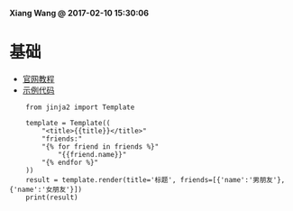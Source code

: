 **Xiang Wang @ 2017-02-10 15:30:06**

# 基础
* [官网教程](http://jinja.pocoo.org/docs/2.9/intro/#basic-api-usage)
* [示例代码](./jinja_test.py)
```
    from jinja2 import Template

    template = Template((
        "<title>{{title}}</title>"
        "friends:"
        "{% for friend in friends %}"
            "{{friend.name}}"
        "{% endfor %}"
    ))
    result = template.render(title='标题', friends=[{'name':'男朋友'}, {'name':'女朋友'}])
    print(result)
```
